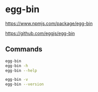 # egg-bin

<https://www.npmjs.com/package/egg-bin>

<https://github.com/eggjs/egg-bin>

## Commands

```bash
egg-bin
egg-bin -h
egg-bin --help
```

```bash
egg-bin -v
egg-bin --version
```
